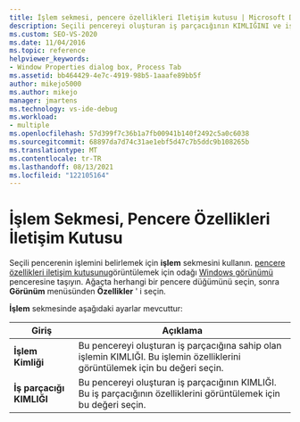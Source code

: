 ```yaml
---
title: İşlem sekmesi, pencere özellikleri Iletişim kutusu | Microsoft Docs
description: Seçili pencereyi oluşturan iş parçacığının KIMLIĞINI ve iş parçacığının sahibi olan işlemin KIMLIĞINI görüntülemek için pencere özelliklerinin Işlem sekmesini kullanın.
ms.custom: SEO-VS-2020
ms.date: 11/04/2016
ms.topic: reference
helpviewer_keywords:
- Window Properties dialog box, Process Tab
ms.assetid: bb464429-4e7c-4919-98b5-1aaafe89bb5f
author: mikejo5000
ms.author: mikejo
manager: jmartens
ms.technology: vs-ide-debug
ms.workload:
- multiple
ms.openlocfilehash: 57d399f7c36b1a7fb00941b140f2492c5a0c6038
ms.sourcegitcommit: 68897da7d74c31ae1ebf5d47c7b5ddc9b108265b
ms.translationtype: MT
ms.contentlocale: tr-TR
ms.lasthandoff: 08/13/2021
ms.locfileid: "122105164"
---
```

# <a name="process-tab-window-properties-dialog-box"></a>İşlem Sekmesi, Pencere Özellikleri İletişim Kutusu
Seçili pencerenin işlemini belirlemek için **işlem** sekmesini kullanın. [pencere özellikleri iletişim kutusunu](../debugger/window-properties-dialog-box.md)görüntülemek için odağı [Windows görünümü](../debugger/windows-view.md) penceresine taşıyın. Ağaçta herhangi bir pencere düğümünü seçin, sonra **Görünüm** menüsünden **Özellikler** ' i seçin.

 **İşlem** sekmesinde aşağıdaki ayarlar mevcuttur:

|Giriş|Açıklama|
|-----------|-----------------|
|**İşlem Kimliği**|Bu pencereyi oluşturan iş parçacığına sahip olan işlemin KIMLIĞI. Bu işlemin özelliklerini görüntülemek için bu değeri seçin.|
|**İş parçacığı KIMLIĞI**|Bu pencereyi oluşturan iş parçacığının KIMLIĞI. Bu iş parçacığının özelliklerini görüntülemek için bu değeri seçin.|